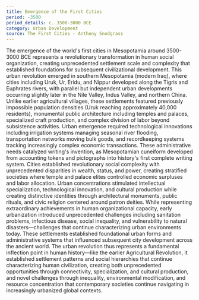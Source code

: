 ```yaml
---
title: Emergence of the First Cities
period: -3500
period_details: c. 3500-3000 BCE
category: Urban Development
source: The First Cities - Anthony Snodgrass
---
```

The emergence of the world's first cities in Mesopotamia around 3500-3000 BCE represents a revolutionary transformation in human social organization, creating unprecedented settlement scale and complexity that established foundations for subsequent civilizational development. This urban revolution emerged in southern Mesopotamia (modern Iraq), where cities including Uruk, Ur, Eridu, and Nippur developed along the Tigris and Euphrates rivers, with parallel but independent urban developments occurring slightly later in the Nile Valley, Indus Valley, and northern China. Unlike earlier agricultural villages, these settlements featured previously impossible population densities (Uruk reaching approximately 40,000 residents), monumental public architecture including temples and palaces, specialized craft production, and complex division of labor beyond subsistence activities. Urban emergence required technological innovations including irrigation systems managing seasonal river flooding, transportation networks moving bulk goods, and recordkeeping systems tracking increasingly complex economic transactions. These administrative needs catalyzed writing's invention, as Mesopotamian cuneiform developed from accounting tokens and pictographs into history's first complete writing system. Cities established revolutionary social complexity with unprecedented disparities in wealth, status, and power, creating stratified societies where temple and palace elites controlled economic surpluses and labor allocation. Urban concentrations stimulated intellectual specialization, technological innovation, and cultural production while creating distinctive identities through architectural monuments, public rituals, and civic religion centered around patron deities. While representing extraordinary achievements in human organizational capacity, early urbanization introduced unprecedented challenges including sanitation problems, infectious disease, social inequality, and vulnerability to natural disasters—challenges that continue characterizing urban environments today. These settlements established foundational urban forms and administrative systems that influenced subsequent city development across the ancient world. The urban revolution thus represents a fundamental inflection point in human history—like the earlier Agricultural Revolution, it established settlement patterns and social hierarchies that continue characterizing human civilization, creating both unprecedented opportunities through connectivity, specialization, and cultural production, and novel challenges through inequality, environmental modification, and resource concentration that contemporary societies continue navigating in increasingly urbanized global contexts. 